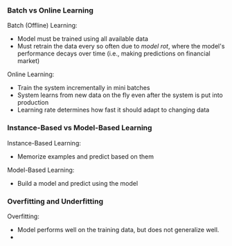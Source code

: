 ### Batch vs Online Learning
Batch (Offline) Learning: 
- Model must be trained using all available data
- Must retrain the data every so often due to *model rot*, where the model's performance decays over time (i.e., making predictions on financial market)

Online Learning:
- Train the system incrementally in mini batches
- System learns from new data on the fly even after the system is put into production
- Learning rate determines how fast it should adapt to changing data
### Instance-Based vs Model-Based Learning
Instance-Based Learning: 
- Memorize examples and predict based on them

Model-Based Learning:
- Build a model and predict using the model
### Overfitting and Underfitting
Overfitting:
- Model performs well on the training data, but does not generalize well.
- 